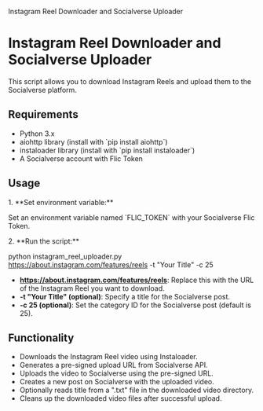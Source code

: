   Instagram Reel Downloader and Socialverse Uploader

Instagram Reel Downloader and Socialverse Uploader
==================================================

This script allows you to download Instagram Reels and upload them to the Socialverse platform.

Requirements
------------

*   Python 3.x
*   aiohttp library (install with \`pip install aiohttp\`)
*   instaloader library (install with \`pip install instaloader\`)
*   A Socialverse account with Flic Token

Usage
-----

1\. \*\*Set environment variable:\*\*

Set an environment variable named \`FLIC\_TOKEN\` with your Socialverse Flic Token.

2\. \*\*Run the script:\*\*

python instagram\_reel\_uploader.py https://about.instagram.com/features/reels -t "Your Title" -c 25

*   **https://about.instagram.com/features/reels**: Replace this with the URL of the Instagram Reel you want to download.
*   **\-t "Your Title" (optional)**: Specify a title for the Socialverse post.
*   **\-c 25 (optional)**: Set the category ID for the Socialverse post (default is 25).

Functionality
-------------

*   Downloads the Instagram Reel video using Instaloader.
*   Generates a pre-signed upload URL from Socialverse API.
*   Uploads the video to Socialverse using the pre-signed URL.
*   Creates a new post on Socialverse with the uploaded video.
*   Optionally reads title from a ".txt" file in the downloaded video directory.
*   Cleans up the downloaded video files after successful upload.
